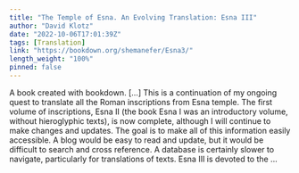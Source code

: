 ```yaml
---
title: "The Temple of Esna. An Evolving Translation: Esna III"
author: "David Klotz"
date: "2022-10-06T17:01:39Z"
tags: [Translation]
link: "https://bookdown.org/shemanefer/Esna3/"
length_weight: "100%"
pinned: false
---
```


A book created with bookdown. [...] This is a continuation of my ongoing quest to translate all the Roman inscriptions from Esna temple. The first volume of inscriptions, Esna II (the book Esna I was an introductory volume, without hieroglyphic texts), is now complete, although I will continue to make changes and updates. The goal is to make all of this information easily accessible. A blog would be easy to read and update, but it would be difficult to search and cross reference. A database is certainly slower to navigate, particularly for translations of texts. Esna III is devoted to the ...
